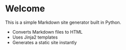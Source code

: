 # Welcome

This is a simple Markdown site generator built in Python.

- Converts Markdown files to HTML
- Uses Jinja2 templates
- Generates a static site instantly
